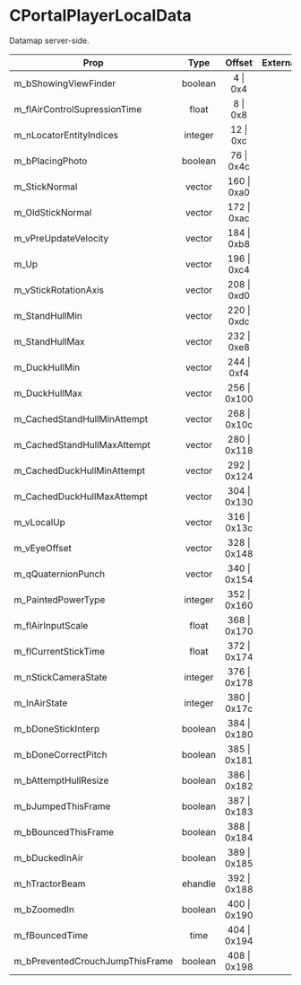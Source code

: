 # CPortalPlayerLocalData

Datamap server-side.

|Prop|Type|Offset|External|
|---|:-:|:-:|--:|
|m_bShowingViewFinder|boolean|4 \| 0x4||
|m_flAirControlSupressionTime|float|8 \| 0x8||
|m_nLocatorEntityIndices|integer|12 \| 0xc||
|m_bPlacingPhoto|boolean|76 \| 0x4c||
|m_StickNormal|vector|160 \| 0xa0||
|m_OldStickNormal|vector|172 \| 0xac||
|m_vPreUpdateVelocity|vector|184 \| 0xb8||
|m_Up|vector|196 \| 0xc4||
|m_vStickRotationAxis|vector|208 \| 0xd0||
|m_StandHullMin|vector|220 \| 0xdc||
|m_StandHullMax|vector|232 \| 0xe8||
|m_DuckHullMin|vector|244 \| 0xf4||
|m_DuckHullMax|vector|256 \| 0x100||
|m_CachedStandHullMinAttempt|vector|268 \| 0x10c||
|m_CachedStandHullMaxAttempt|vector|280 \| 0x118||
|m_CachedDuckHullMinAttempt|vector|292 \| 0x124||
|m_CachedDuckHullMaxAttempt|vector|304 \| 0x130||
|m_vLocalUp|vector|316 \| 0x13c||
|m_vEyeOffset|vector|328 \| 0x148||
|m_qQuaternionPunch|vector|340 \| 0x154||
|m_PaintedPowerType|integer|352 \| 0x160||
|m_flAirInputScale|float|368 \| 0x170||
|m_flCurrentStickTime|float|372 \| 0x174||
|m_nStickCameraState|integer|376 \| 0x178||
|m_InAirState|integer|380 \| 0x17c||
|m_bDoneStickInterp|boolean|384 \| 0x180||
|m_bDoneCorrectPitch|boolean|385 \| 0x181||
|m_bAttemptHullResize|boolean|386 \| 0x182||
|m_bJumpedThisFrame|boolean|387 \| 0x183||
|m_bBouncedThisFrame|boolean|388 \| 0x184||
|m_bDuckedInAir|boolean|389 \| 0x185||
|m_hTractorBeam|ehandle|392 \| 0x188||
|m_bZoomedIn|boolean|400 \| 0x190||
|m_fBouncedTime|time|404 \| 0x194||
|m_bPreventedCrouchJumpThisFrame|boolean|408 \| 0x198||
